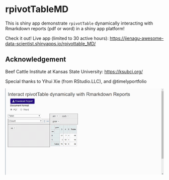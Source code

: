 # rpivotTableMD

This is shiny app demonstrate `rpivotTable` dynamically interacting with Rmarkdown reports (pdf or word) in a shiny app platform! 

Check it out! Live app (limited to 30 active hours): https://jienagu-awesome-data-scientist.shinyapps.io/rpivottable_MD/ 

## Acknowledgement
Beef Cattle Institute at Kansas State University: https://ksubci.org/ 

Special thanks to Yihui Xie (from RStudio.LLC), and @timelyportfolio 

![](rpivotTableMD.gif)

